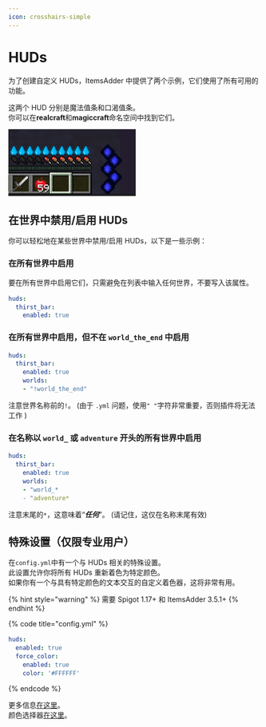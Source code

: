 ```yaml
---
icon: crosshairs-simple
---
```


# HUDs

为了创建自定义 HUDs，ItemsAdder 中提供了两个示例，它们使用了所有可用的功能。

这两个 HUD 分别是魔法值条和口渴值条。\
你可以在**realcraft**和**magiccraft**命名空间中找到它们。

![](<../../../.gitbook/assets/image (30).png>)

## 在世界中禁用/启用 HUDs

你可以轻松地在某些世界中禁用/启用 HUDs，以下是一些示例：

### 在所有世界中启用

要在所有世界中启用它们，只需避免在列表中输入任何世界，不要写入该属性。

```yaml
huds:
  thirst_bar:
    enabled: true
```

### 在所有世界中启用，但不在 `world_the_end` 中启用

```yaml
huds:
  thirst_bar:
    enabled: true
    worlds:
    - "!world_the_end"
```

注意世界名称前的`!`。 (由于 `.yml` 问题，使用`" "`字符非常重要，否则插件将无法工作 )

### 在名称以 `world_` 或 `adventure` 开头的所有世界中启用

```yaml
huds:
  thirst_bar:
    enabled: true
    worlds:
    - "world_*
    - "adventure*
```

注意末尾的`*`，这意味着“_**任何**_”。 (请记住，这仅在名称末尾有效)

## 特殊设置（仅限专业用户）

在`config.yml`中有一个与 HUDs 相关的特殊设置。\
此设置允许你将所有 HUDs 重新着色为特定颜色。\
如果你有一个与具有特定颜色的文本交互的自定义着色器，这将非常有用。

{% hint style="warning" %}
需要 Spigot 1.17+ 和 ItemsAdder 3.5.1+
{% endhint %}

{% code title="config.yml" %}
```yaml
huds:
  enabled: true
  force_color:
    enabled: true
    color: '#FFFFFF'
```
{% endcode %}

更多信息[在这里](https://github.com/PluginBugs/Issues-ItemsAdder/issues/2931)。\
颜色选择器[在这里](https://g.co/kgs/Pvq3jj)。
